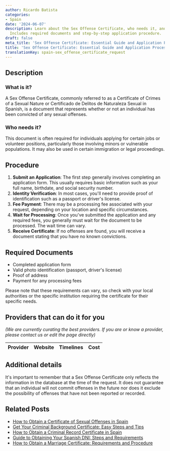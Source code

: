 ```yaml
---
author: Ricardo Batista
categories:
- Spain
date: '2024-06-07'
description: Learn about the Sex Offense Certificate, who needs it, and how to apply.
  Includes required documents and step-by-step application procedure.
draft: false
meta_title: 'Sex Offense Certificate: Essential Guide and Application Process'
title: 'Sex Offense Certificate: Essential Guide and Application Process'
translationKey: spain-sex_offense_certificate_request
---
```


## Description

### What is it?
A Sex Offense Certificate, commonly referred to as a Certificate of Crimes of a Sexual Nature or Certificado de Delitos de Naturaleza Sexual in Spanish, is a document that represents whether or not an individual has been convicted of any sexual offenses.

### Who needs it?
This document is often required for individuals applying for certain jobs or volunteer positions, particularly those involving minors or vulnerable populations. It may also be used in certain immigration or legal proceedings. 

## Procedure
1. **Submit an Application**: The first step generally involves completing an application form. This usually requires basic information such as your full name, birthdate, and social security number.
2. **Identity Verification**: In most cases, you'll need to provide proof of identification such as a passport or driver's license.
3. **Fee Payment**: There may be a processing fee associated with your request, depending on your location and specific circumstances.
4. **Wait for Processing**: Once you've submitted the application and any required fees, you generally must wait for the document to be processed. The wait time can vary.
5. **Receive Certificate**: If no offenses are found, you will receive a document stating that you have no known convictions. 

## Required Documents
- Completed application form
- Valid photo identification (passport, driver's license)
- Proof of address
- Payment for any processing fees

Please note that these requirements can vary, so check with your local authorities or the specific institution requiring the certificate for their specific needs.

## Providers that can do it for you

_(We are currently curating the best providers. If you are or know a provider, please contact us or edit the page directly)_

| Provider        |     Website     |     Timelines    |       Cost      |
| --------------- | --------------- |  :-------------: | :-------------: |

## Additional details
It's important to remember that a Sex Offense Certificate only reflects the information in the database at the time of the request. It does not guarantee that an individual will not commit offenses in the future nor does it exclude the possibility of offenses that have not been reported or recorded.


## Related Posts

- [How to Obtain a Certificate of Sexual Offenses in Spain](https://tramitit.com/guides/spain/certificate_of_sexual_offenses/)
- [Get Your Criminal Background Certificate: Easy Steps and Tips](https://tramitit.com/guides/spain/criminal_background_certificate_request/)
- [How to Obtain a Criminal Record Certificate in Spain](https://tramitit.com/guides/spain/criminal_record_certificate/)
- [Guide to Obtaining Your Spanish DNI: Steps and Requirements](https://tramitit.com/guides/spain/id_card_application/)
- [How to Obtain a Marriage Certificate: Requirements and Procedure](https://tramitit.com/guides/spain/marriage_certificate/)